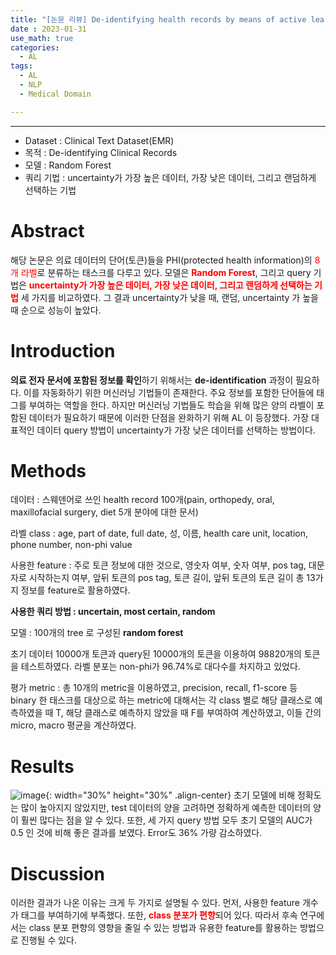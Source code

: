 ```yaml
---
title: "[논문 리뷰] De-identifying health records by means of active learning(2012)"
date : 2023-01-31
use_math: true
categories:
  - AL
tags:
  - AL
  - NLP
  - Medical Domain

---
```



***
- Dataset : Clinical Text Dataset(EMR)
- 목적 : De-identifying Clinical Records
- 모델 : Random Forest
- 쿼리 기법 : uncertainty가 가장 높은 데이터, 가장 낮은 데이터, 그리고 랜덤하게 선택하는 기법




# Abstract

해당 논문은 의료 데이터의 단어(토큰)들을 PHI(protected health information)의 <span style="color:red">8개 라벨</span>로 분류하는 태스크를 다루고 있다. 모델은 <span style="color:red">**Random Forest**</span>, 그리고 query 기법은 <span style="color:red">**uncertainty가 가장 높은 데이터, 가장 낮은 데이터, 그리고 랜덤하게 선택하는 기법**</span> 세 가지를 비교하였다. 그 결과 uncertainty가 낮을 때, 랜덤, uncertainty 가 높을 때 순으로 성능이 높았다. 

# Introduction

**의료 전자 문서에 포함된 정보를 확인**하기 위해서는 **de-identification** 과정이 필요하다. 이를 자동화하기 위한 머신러닝 기법들이 존재한다. 주요 정보를 포함한 단어들에 태그를 부여하는 역할을 한다. 하지만 머신러닝 기법들도 학습을 위해 많은 양의 라벨이 포함된 데이터가 필요하기 때문에 이러한 단점을 완화하기 위해 AL 이 등장했다. 가장 대표적인 데이터 query 방법이 uncertainty가 가장 낮은 데이터를 선택하는 방법이다.

# Methods

데이터 : 스웨덴어로 쓰인 health record 100개(pain, orthopedy, oral, maxillofacial surgery, diet 5개 분야에 대한 문서)

라벨 class : age, part of date, full date, 성, 이름, health care unit, location, phone number, non-phi value

사용한 feature : 주로 토큰 정보에 대한 것으로, 영숫자 여부, 숫자 여부, pos tag, 대문자로 시작하는지 여부, 앞뒤 토큰의 pos tag, 토큰 길이, 앞뒤 토큰의 토큰 길이 총 13가지 정보를 feature로 활용하였다. 

**사용한 쿼리 방법 : uncertain, most certain, random**

모델 : 100개의 tree 로 구성된 **random forest**

초기 데이터 10000개 토큰과 query된 10000개의 토큰을 이용하여 98820개의 토큰을 테스트하였다. 라벨 분포는 non-phi가 96.74%로 대다수를 차지하고 있었다. 

평가 metric : 총 10개의 metric을 이용하였고, precision, recall, f1-score 등 binary 한 태스크를 대상으로 하는 metric에 대해서는 각 class 별로 해당 클래스로 예측하였을 때 T, 해당 클래스로 예측하지 않았을 때 F를 부여하여 계산하였고, 이들 간의 micro, macro 평균을 계산하였다. 

# Results

![image](https://user-images.githubusercontent.com/69342517/215096410-21e90bdf-379b-401b-80de-b05ffbec7552.png){: width="30%" height="30%" .align-center}
초기 모델에 비해 정확도는 많이 높아지지 않았지만, test 데이터의 양을 고려하면 정확하게 예측한 데이터의 양이 훨씬 많다는 점을 알 수 있다. 또한, 세 가지 query 방법 모두 초기 모델의 AUC가 0.5 인 것에 비해 좋은 결과를 보였다. Error도 36% 가량 감소하였다. 

# Discussion

이러한 결과가 나온 이유는 크게 두 가지로 설명될 수 있다. 먼저, 사용한 feature 개수가 태그를 부여하기에 부족했다. 또한, <span style="color:red">**class 분포가 편향**</span>되어 있다. 따라서 후속 연구에서는 class 분포 편향의 영향을 줄일 수 있는 방법과 유용한 feature를 활용하는 방법으로 진행될 수 있다.